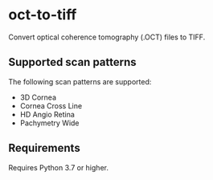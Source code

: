 # oct-to-tiff

Convert optical coherence tomography (.OCT) files to TIFF.

## Supported scan patterns

The following scan patterns are supported:
- 3D Cornea
- Cornea Cross Line
- HD Angio Retina
- Pachymetry Wide

## Requirements

Requires Python 3.7 or higher.